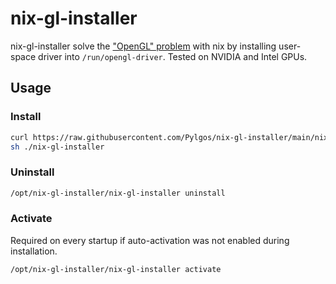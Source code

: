 # nix-gl-installer

nix-gl-installer solve the ["OpenGL" problem](https://nixos.wiki/wiki/Nixpkgs_with_OpenGL_on_non-NixOS) with nix by installing user-space driver into `/run/opengl-driver`. Tested on NVIDIA and Intel GPUs.

## Usage
### Install
```sh
curl https://raw.githubusercontent.com/Pylgos/nix-gl-installer/main/nix-gl-installer > ./nix-gl-installer
sh ./nix-gl-installer
```

### Uninstall
```sh
/opt/nix-gl-installer/nix-gl-installer uninstall
```

### Activate
Required on every startup if auto-activation was not enabled during installation.
```sh
/opt/nix-gl-installer/nix-gl-installer activate
```
